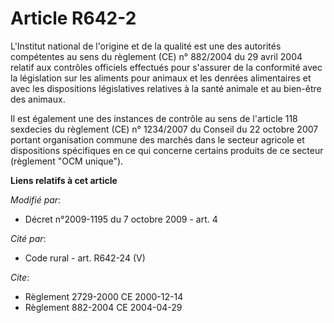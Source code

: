 # Article R642-2

L'Institut national de l'origine et de la qualité est une des autorités compétentes au sens du règlement (CE) n° 882/2004 du
29 avril 2004 relatif aux contrôles officiels effectués pour s'assurer de la conformité avec la législation sur les aliments
pour animaux et les denrées alimentaires et avec les dispositions législatives relatives à la santé animale et au bien-être
des animaux.

Il est également une des instances de contrôle au sens de l'article 118 sexdecies du règlement (CE) n° 1234/2007 du Conseil
du 22 octobre 2007 portant organisation commune des marchés dans le secteur agricole et dispositions spécifiques en ce qui
concerne certains produits de ce secteur (règlement "OCM unique").

**Liens relatifs à cet article**

_Modifié par_:

  - Décret n°2009-1195 du 7 octobre 2009 - art. 4

_Cité par_:

  - Code rural - art. R642-24 (V)

_Cite_:

  - Règlement 2729-2000 CE 2000-12-14
  - Règlement 882-2004 CE 2004-04-29
